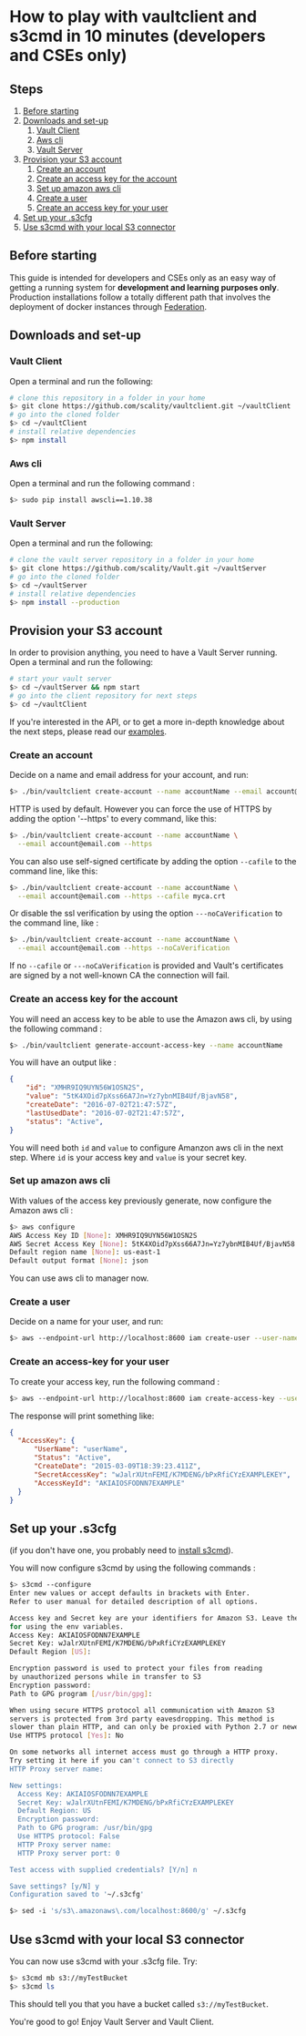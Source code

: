 # How to play with vaultclient and s3cmd in 10 minutes (developers and CSEs only)

## Steps

1. [Before starting](#before-starting)
2. [Downloads and set-up](#downloads-and-set-up)
    1. [Vault Client](#vault-client)
    2. [Aws cli](#aws-cli)
    3. [Vault Server](#vault-server)
3. [Provision your S3 account](#provision-your-s3-account)
    1. [Create an account](#create-an-account)
    2. [Create an access key for the account](#create-an-access-key-for-the-account)
    3. [Set up amazon aws cli](#set-up-amazon-aws-cli)
    4. [Create a user](#create-a-user)
    5. [Create an access key for your user](#create-an-access-key-for-your-user)
4. [Set up your .s3cfg](#set-up-your-s3cfg)
5. [Use s3cmd with your local S3 connector](#use-s3cmd-with-your-local-s3-connector)

## Before starting

This guide is intended for developers and CSEs only as an easy way of getting a
running system for **development and learning purposes only**. Production
installations follow a totally different path that involves the deployment of
docker instances through [Federation](https://github.com/scality/Federation).

## Downloads and set-up

### Vault Client

Open a terminal and run the following:

``` sh
# clone this repository in a folder in your home
$> git clone https://github.com/scality/vaultclient.git ~/vaultClient
# go into the cloned folder
$> cd ~/vaultClient
# install relative dependencies
$> npm install
```

### Aws cli

Open a terminal and run the following command :

```sh
$> sudo pip install awscli==1.10.38
```

### Vault Server

Open a terminal and run the following:

``` sh
# clone the vault server repository in a folder in your home
$> git clone https://github.com/scality/Vault.git ~/vaultServer
# go into the cloned folder
$> cd ~/vaultServer
# install relative dependencies
$> npm install --production
```

## Provision your S3 account

In order to provision anything, you need to have a Vault Server running. Open a
terminal and run the following:

``` sh
# start your vault server
$> cd ~/vaultServer && npm start
# go into the client repository for next steps
$> cd ~/vaultClient
```

If you're interested in the API, or to get a more in-depth knowledge about
the next steps, please read our [examples](./Examples.md).

### Create an account

Decide on a name and email address for your account, and run:

``` sh
$> ./bin/vaultclient create-account --name accountName --email account@email.com
```

HTTP is used by default. However you can force the use of HTTPS by adding the
option '--https' to every command, like this:

``` sh
$> ./bin/vaultclient create-account --name accountName \
  --email account@email.com --https
```

You can also use self-signed certificate by adding the option ```--cafile``` to
the command line, like this:

``` sh
$> ./bin/vaultclient create-account --name accountName \
  --email account@email.com --https --cafile myca.crt
```

Or disable the ssl verification by using the option ```---noCaVerification```
to the command line, like :

```sh
$> ./bin/vaultclient create-account --name accountName \
  --email account@email.com --https --noCaVerification
```

If no ```--cafile``` or ```---noCaVerification``` is provided and Vault's
certificates are signed by a not well-known CA the connection will fail.

### Create an access key for the account

You will need an access key to be able to use the Amazon aws cli, by using the
following command :

```sh
$> ./bin/vaultclient generate-account-access-key --name accountName
```

You will have an output like :

```json
{
    "id": "XMHR9IQ9UYN56W1OSN2S",
    "value": "5tK4XOid7pXss66A7Jn=Yz7ybnMIB4Uf/BjavN58",
    "createDate": "2016-07-02T21:47:57Z",
    "lastUsedDate": "2016-07-02T21:47:57Z",
    "status": "Active",
}
```

You will need both ```id``` and ```value``` to configure Amanzon aws cli in
the next step. Where ```id``` is your access key and ```value``` is your
secret key.

### Set up amazon aws cli

With values of the access key previously generate, now configure the Amazon
aws cli :

```sh
$> aws configure
AWS Access Key ID [None]: XMHR9IQ9UYN56W1OSN2S
AWS Secret Access Key [None]: 5tK4XOid7pXss66A7Jn=Yz7ybnMIB4Uf/BjavN58
Default region name [None]: us-east-1
Default output format [None]: json
```

You can use aws cli to manager now.

### Create a user

Decide on a name for your user, and run:

``` sh
$> aws --endpoint-url http://localhost:8600 iam create-user --user-name userName
```

### Create an access-key for your user

To create your access key, run the following command :

``` sh
$> aws --endpoint-url http://localhost:8600 iam create-access-key --user-name userName
```

The response will print something like:

``` json
{
  "AccessKey": {
      "UserName": "userName",
      "Status": "Active",
      "CreateDate": "2015-03-09T18:39:23.411Z",
      "SecretAccessKey": "wJalrXUtnFEMI/K7MDENG/bPxRfiCYzEXAMPLEKEY",
      "AccessKeyId": "AKIAIOSFODNN7EXAMPLE"
  }
}
```

## Set up your .s3cfg

(if you don't have one, you probably need to
[install s3cmd](http://s3tools.org/s3cmd)).

You will now configure s3cmd by using the following commands :

```sh
$> s3cmd --configure
Enter new values or accept defaults in brackets with Enter.
Refer to user manual for detailed description of all options.

Access key and Secret key are your identifiers for Amazon S3. Leave them empty
for using the env variables.
Access Key: AKIAIOSFODNN7EXAMPLE
Secret Key: wJalrXUtnFEMI/K7MDENG/bPxRfiCYzEXAMPLEKEY
Default Region [US]:

Encryption password is used to protect your files from reading
by unauthorized persons while in transfer to S3
Encryption password:
Path to GPG program [/usr/bin/gpg]:

When using secure HTTPS protocol all communication with Amazon S3
servers is protected from 3rd party eavesdropping. This method is
slower than plain HTTP, and can only be proxied with Python 2.7 or newer
Use HTTPS protocol [Yes]: No

On some networks all internet access must go through a HTTP proxy.
Try setting it here if you can't connect to S3 directly
HTTP Proxy server name:

New settings:
  Access Key: AKIAIOSFODNN7EXAMPLE
  Secret Key: wJalrXUtnFEMI/K7MDENG/bPxRfiCYzEXAMPLEKEY
  Default Region: US
  Encryption password:
  Path to GPG program: /usr/bin/gpg
  Use HTTPS protocol: False
  HTTP Proxy server name:
  HTTP Proxy server port: 0

Test access with supplied credentials? [Y/n] n

Save settings? [y/N] y
Configuration saved to '~/.s3cfg'
```

```sh
$> sed -i 's/s3\.amazonaws\.com/localhost:8600/g' ~/.s3cfg
```

## Use s3cmd with your local S3 connector

You can now use s3cmd with your .s3cfg file. Try:

``` sh
$> s3cmd mb s3://myTestBucket
$> s3cmd ls
```

This should tell you that you have a bucket called ```s3://myTestBucket```.

You're good to go! Enjoy Vault Server and Vault Client.

